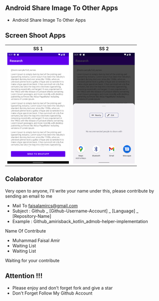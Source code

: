 ## Android Share Image To Other Apps
- Android Share Image To Other Apps

## Screen Shoot Apps

<table>

<tr>
    <th>SS 1</th>
    <th>SS 2</th>
</tr>

<tr>
    <td><img width="200px" height="360px" src="docs/image/ss_1.png"></td>
    <td><img width="200px" height="360px" src="docs/image/ss_2.png"></td>
</tr>

</table>

## Colaborator
Very open to anyone, I'll write your name under this, please contribute by sending an email to me

- Mail To faisalamircs@gmail.com
- Subject : Github _ [Github-Username-Account] _ [Language] _ [Repository-Name]
- Example : Github_amirisback_kotlin_admob-helper-implementation

Name Of Contribute
- Muhammad Faisal Amir
- Waiting List
- Waiting List

Waiting for your contribute

## Attention !!!
- Please enjoy and don't forget fork and give a star
- Don't Forget Follow My Github Account